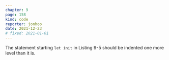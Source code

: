 ```yaml
---
chapter: 9
page: 158
kind: code
reporter: jonhoo
date: 2021-12-23
# fixed: 2021-01-01
---
```

The statement starting `let init` in Listing 9-5 should be indented one
more level than it is.
